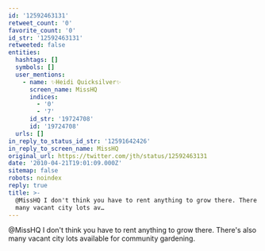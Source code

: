 ```yaml
---
id: '12592463131'
retweet_count: '0'
favorite_count: '0'
id_str: '12592463131'
retweeted: false
entities:
  hashtags: []
  symbols: []
  user_mentions:
    - name: ✨Heidi Quicksilver✨
      screen_name: MissHQ
      indices:
        - '0'
        - '7'
      id_str: '19724708'
      id: '19724708'
  urls: []
in_reply_to_status_id_str: '12591642426'
in_reply_to_screen_name: MissHQ
original_url: https://twitter.com/jth/status/12592463131
date: '2010-04-21T19:01:09.000Z'
sitemap: false
robots: noindex
reply: true
title: >-
  @MissHQ I don't think you have to rent anything to grow there. There's also
  many vacant city lots av…
---
```


@MissHQ I don't think you have to rent anything to grow there. There's also many vacant city lots available for community gardening.